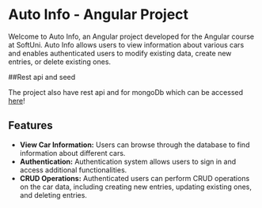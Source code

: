 # Auto Info - Angular Project

Welcome to Auto Info, an Angular project developed for the Angular course at SoftUni. Auto Info allows users to view information about various cars and enables authenticated users to modify existing data, create new entries, or delete existing ones.

##Rest api and seed

The project also have rest api and for mongoDb which can be accessed [here](https://github.com/Toty8/Auto-info-with-rest-api-and-seed)!

## Features

- **View Car Information:** Users can browse through the database to find information about different cars.
- **Authentication:** Authentication system allows users to sign in and access additional functionalities.
- **CRUD Operations:** Authenticated users can perform CRUD operations on the car data, including creating new entries, updating existing ones, and deleting entries.
